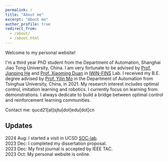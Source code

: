 ```yaml
---
permalink: /
title: "About me"
excerpt: "About me"
author_profile: true
redirect_from: 
  - /about/
  - /about.html
---
```


Welcome to my personal website! 

I'm a third year PhD student from the Department of Automation, Shanghai Jiao Tong University, China. I am very fortunate to be advised by [Prof. Jianping He](https://automation.sjtu.edu.cn/JPHE) and [Prof. Xiaoming Duan](https://xmduan.github.io/index.html) in [IWIN-FINS](https://iwin-fins.com/) Lab. I received my B.E. degree advised by [Prof. Yilin Mo](https://yilinmo.github.io/) in the Department of Automation from Tsinghua University, China, in 2021. My research interest includes optimal control, imitation learning and robotics. I currently focus on learning from demonstrations. I always dedicate to build a bridge between optimal control and reinforcement learning communities.

Contact me: qucd21[at]sjtu[dot]edu[dot]cn

## Updates
2024 Aug: I started a visit in UCSD [SOC-lab](https://zhengy09.github.io/soclab.html).  
2023 Dec: I completed my dissertation proposal.  
2023 Dec: My first journal is accepted by IEEE TAC.  
2023 Oct: My personal website is online.
